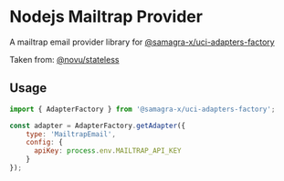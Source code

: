 # Nodejs Mailtrap Provider

A mailtrap email provider library for [@samagra-x/uci-adapters-factory](https://github.com/PraVriShti/packages/tree/main/packages/adapters/mailgun)

Taken from: [@novu/stateless](https://github.com/novuhq/novu)

## Usage

```javascript
import { AdapterFactory } from '@samagra-x/uci-adapters-factory';

const adapter = AdapterFactory.getAdapter({
    type: 'MailtrapEmail',
    config: {
      apiKey: process.env.MAILTRAP_API_KEY
    }
});
```
